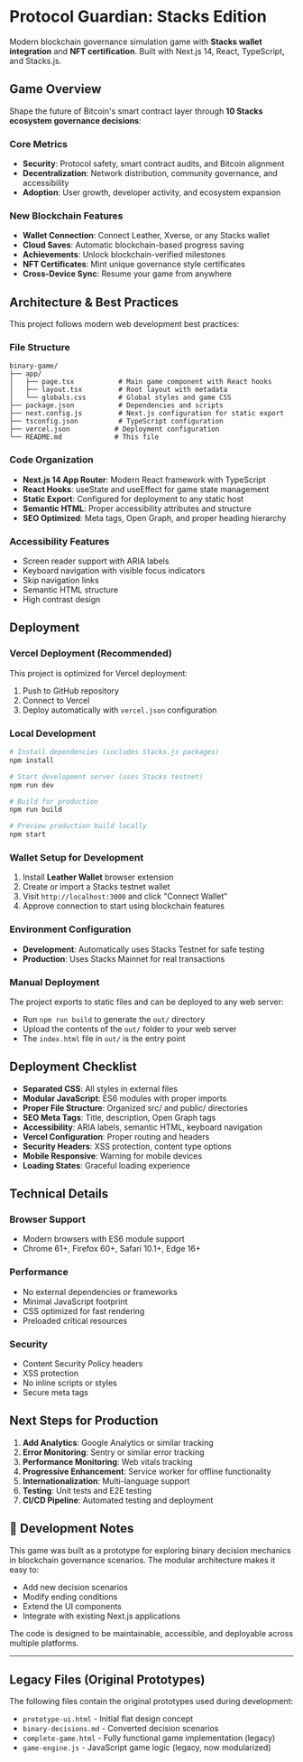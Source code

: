 # Protocol Guardian: Stacks Edition

Modern blockchain governance simulation game with **Stacks wallet integration** and **NFT certification**. Built with Next.js 14, React, TypeScript, and Stacks.js.

## Game Overview

Shape the future of Bitcoin's smart contract layer through **10 Stacks ecosystem governance decisions**:

### Core Metrics
- **Security**: Protocol safety, smart contract audits, and Bitcoin alignment
- **Decentralization**: Network distribution, community governance, and accessibility
- **Adoption**: User growth, developer activity, and ecosystem expansion

### New Blockchain Features
- **Wallet Connection**: Connect Leather, Xverse, or any Stacks wallet
- **Cloud Saves**: Automatic blockchain-based progress saving
- **Achievements**: Unlock blockchain-verified milestones  
- **NFT Certificates**: Mint unique governance style certificates
- **Cross-Device Sync**: Resume your game from anywhere

## Architecture & Best Practices

This project follows modern web development best practices:

### File Structure
```
binary-game/
├── app/
│   ├── page.tsx           # Main game component with React hooks
│   ├── layout.tsx         # Root layout with metadata
│   └── globals.css        # Global styles and game CSS
├── package.json           # Dependencies and scripts
├── next.config.js         # Next.js configuration for static export
├── tsconfig.json          # TypeScript configuration
├── vercel.json           # Deployment configuration
└── README.md             # This file
```

### Code Organization
- **Next.js 14 App Router**: Modern React framework with TypeScript
- **React Hooks**: useState and useEffect for game state management
- **Static Export**: Configured for deployment to any static host
- **Semantic HTML**: Proper accessibility attributes and structure
- **SEO Optimized**: Meta tags, Open Graph, and proper heading hierarchy

### Accessibility Features
- Screen reader support with ARIA labels
- Keyboard navigation with visible focus indicators
- Skip navigation links
- Semantic HTML structure
- High contrast design

## Deployment

### Vercel Deployment (Recommended)
This project is optimized for Vercel deployment:

1. Push to GitHub repository
2. Connect to Vercel
3. Deploy automatically with `vercel.json` configuration

### Local Development
```bash
# Install dependencies (includes Stacks.js packages)
npm install

# Start development server (uses Stacks testnet)
npm run dev

# Build for production
npm run build

# Preview production build locally
npm start
```

### Wallet Setup for Development
1. Install **Leather Wallet** browser extension
2. Create or import a Stacks testnet wallet
3. Visit `http://localhost:3000` and click "Connect Wallet"
4. Approve connection to start using blockchain features

### Environment Configuration
- **Development**: Automatically uses Stacks Testnet for safe testing
- **Production**: Uses Stacks Mainnet for real transactions

### Manual Deployment
The project exports to static files and can be deployed to any web server:
- Run `npm run build` to generate the `out/` directory
- Upload the contents of the `out/` folder to your web server
- The `index.html` file in `out/` is the entry point

## Deployment Checklist

- **Separated CSS**: All styles in external files
- **Modular JavaScript**: ES6 modules with proper imports
- **Proper File Structure**: Organized src/ and public/ directories
- **SEO Meta Tags**: Title, description, Open Graph tags
- **Accessibility**: ARIA labels, semantic HTML, keyboard navigation
- **Vercel Configuration**: Proper routing and headers
- **Security Headers**: XSS protection, content type options
- **Mobile Responsive**: Warning for mobile devices
- **Loading States**: Graceful loading experience

## Technical Details

### Browser Support
- Modern browsers with ES6 module support
- Chrome 61+, Firefox 60+, Safari 10.1+, Edge 16+

### Performance
- No external dependencies or frameworks
- Minimal JavaScript footprint
- CSS optimized for fast rendering
- Preloaded critical resources

### Security
- Content Security Policy headers
- XSS protection
- No inline scripts or styles
- Secure meta tags

## Next Steps for Production

1. **Add Analytics**: Google Analytics or similar tracking
2. **Error Monitoring**: Sentry or similar error tracking
3. **Performance Monitoring**: Web vitals tracking
4. **Progressive Enhancement**: Service worker for offline functionality
5. **Internationalization**: Multi-language support
6. **Testing**: Unit tests and E2E testing
7. **CI/CD Pipeline**: Automated testing and deployment

## 📖 Development Notes

This game was built as a prototype for exploring binary decision mechanics in blockchain governance scenarios. The modular architecture makes it easy to:

- Add new decision scenarios
- Modify ending conditions
- Extend the UI components
- Integrate with existing Next.js applications

The code is designed to be maintainable, accessible, and deployable across multiple platforms.

---

## Legacy Files (Original Prototypes)

The following files contain the original prototypes used during development:
- `prototype-ui.html` - Initial flat design concept
- `binary-decisions.md` - Converted decision scenarios  
- `complete-game.html` - Fully functional game implementation (legacy)
- `game-engine.js` - JavaScript game logic (legacy, now modularized)